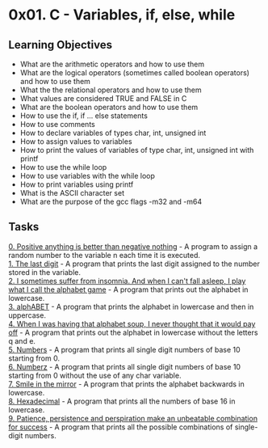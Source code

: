 # 0x01. C - Variables, if, else, while
## Learning Objectives
- What are the arithmetic operators and how to use them
- What are the logical operators (sometimes called boolean operators) and how to use them
- What the the relational operators and how to use them
- What values are considered TRUE and FALSE in C
- What are the boolean operators and how to use them
- How to use the if, if ... else statements
- How to use comments
- How to declare variables of types char, int, unsigned int
- How to assign values to variables
- How to print the values of variables of type char, int, unsigned int with printf
- How to use the while loop
- How to use variables with the while loop
- How to print variables using printf
- What is the ASCII character set
- What are the purpose of the gcc flags -m32 and -m64
## Tasks
[0. Positive anything is better than negative nothing](0-positive_or_negative.c) - A program to assign a random number to the variable n each time it is executed.  
[1. The last digit](1-last_digit.c) - A program that prints the last digit assigned to the number stored in the variable.  
[2. I sometimes suffer from insomnia. And when I can't fall asleep, I play what I call the alphabet game](2-print_alphabet.c) - A program that prints out the alphabet in lowercase.  
[3. alphABET](3-print_alphabets.c) - A program that prints the alphabet in lowercase and then in uppercase.  
[4. When I was having that alphabet soup, I never thought that it would pay off](4-print_alphabt.c) - A program that prints out the alphabet in lowercase without the letters q and e.  
[5. Numbers](5-print_numbers.c) - A program that prints all single digit numbers of base 10 starting from 0.  
[6. Numberz](6-print_numberz.c) - A program that prints all single digit numbers of base 10 starting from 0 without the use of any char variable.  
[7. Smile in the mirror](7-print_tebahpla.c) - A program that prints the alphabet backwards in lowercase.  
[8. Hexadecimal](8-print_base16.c) - A program that prints all the numbers of base 16 in lowercase.  
[9. Patience, persistence and perspiration make an unbeatable combination for success](9-print_comb.c) - A program that prints all the possible combinations of single-digit numbers.  
